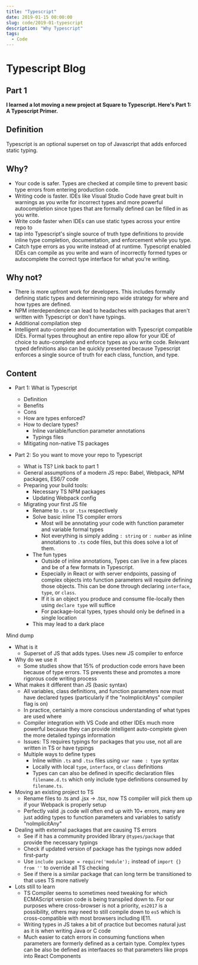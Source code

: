 ```yaml
---
title: "Typescript"
date: 2019-01-15 00:00:00
slug: code/2019-01-typescript
description: "Why Typescript"
tags:
  - Code
---
```


# Typescript Blog

## Part 1

**I learned a lot moving a new project at Square to Typescript. Here's Part 1: A Typescript Primer.**

## Definition

Typescript is an optional superset on top of Javascript that adds enforced static typing.

## Why?

- Your code is safer. Types are checked at compile time to prevent basic type errors from entering production code.
- Writing code is faster. IDEs like Visual Studio Code have great built in warnings as you write for incorrect types and more powerful autocompletion since types that are formally defined can be filled in as you write.
- Write code faster when IDEs can use static types across your entire repo to
- tap into Typescript's single source of truth type definitions to provide inline type completion, documentation, and enforcement while you type.
- Catch type errors as you write instead of at runtime. Typescript enabled IDEs can compile as you write and warn of incorrectly formed types or autocomplete the correct type interface for what you're writing.

## Why not?

- There is more upfront work for developers. This includes formally defining static types and determining repo wide strategy for where and how types are defined.
- NPM interdependence can lead to headaches with packages that aren't written with Typescript or don't have typings.
- Additional compilation step
- Intelligent auto-complete and documentation with Typescript compatible IDEs. Formal types throughout an entire repo allow for your IDE of choice to auto-complete and enforce types as you write code. Relevant typed definitions also can be quickly presented because Typescript enforces a single source of truth for each class, function, and type.

## Content

- Part 1: What is Typescript

  - Definition
  - Benefits
  - Cons
  - How are types enforced?
  - How to declare types?
    - Inline variable/function parameter annotations
    - Typings files
  - Mitigating non-native TS packages

- Part 2: So you want to move your repo to Typescript
  - What is TS? Link back to part 1
  - General assumptions of a modern JS repo: Babel, Webpack, NPM packages, ES6/7 code
  - Preparing your build tools:
    - Necessary TS NPM packages
    - Updating Webpack config
  - Migrating your first JS file
    - Rename to `.ts` or `.tsx` respectively
    - Solve basic inline TS compiler errors
      - Most will be annotating your code with function parameter and variable formal types
      - Not everything is simply adding `: string` or `: number` as inline annotations to `.ts` code files, but this does solve a lot of them.
    - The fun types
      - Outside of inline annotations, Types can live in a few places and be of a few formats in Typescript.
      - Especially in React or with server endpoints, passing of complex objects into function parameters will require defining those objects. This can be done through declaring `interface`, `type`, or `class`.
      - If it is an object you produce and consume file-locally then using `declare type` will suffice
      - For package-local types, types should only be defined in a single location
    - This may lead to a dark place

Mind dump

- What is it
  - Superset of JS that adds types. Uses new JS compiler to enforce
- Why do we use it
  - Some studies show that 15% of production code errors have been because of type errors. TS prevents these and promotes a more rigorous code writing process
- What makes it different than JS (basic syntax)
  - All variables, class definitions, and function parameters now must have declared types (particularly if the "noImplicitAnys" compiler flag is on)
  - In practice, certainly a more conscious understanding of what types are used where
  - Compiler integration with VS Code and other IDEs much more powerful because they can provide intelligent auto-complete given the more detailed typings information
  - Issues: TS requires typings for packages that you use, not all are written in TS or have typings
  - Multiple ways to define types
    - Inline within `.ts` and `.tsx` files using `var name : type` syntax
    - Locally with local `type`, `interface`, or `class` definitions
    - Types can can also be defined in specific declaration files `filename.d.ts` which only include type definitions consumed by `filename.ts`.
- Moving an existing project to TS
  - Rename files to .ts and .jsx -> .tsx, now TS compiler will pick them up if your Webpack is properly setup
  - Perfectly valid .js code will often end up with 10+ errors, many are just adding types to function parameters and variables to satisfy "noImplicitAny"
- Dealing with external packages that are causing TS errors
  - See if it has a community provided library `@types/package` that provide the necessary typings
  - Check if updated version of package has the typings now added first-party
  - Use `include package = require('module');` instead of `import {} from ''` to override all TS checking
  - See if there is a similar package that can long term be transitioned to that uses TS more natively
- Lots still to learn
  - TS Compiler seems to sometimes need tweaking for which ECMAScript version code is being transpiled down to. For our purposes where cross-browser is not a priority, `es2017` is a possibility, others may need to still compile down to `es5` which is cross-compatible with most browsers including IE11.
  - Writing types in JS takes a bit of practice but becomes natural just as it is when writing Java or C code
  - Much easier to catch errors in consuming functions when parameters are formerly defined as a certain type. Complex types can be also be defined as interfaaces so that parameters like props into React Components
